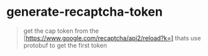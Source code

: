 # generate-recaptcha-token
> get the cap token from the [https://www.google.com/recaptcha/api2/reload?k=] thats use protobuf to get the first token
